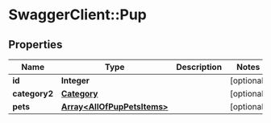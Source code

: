 # SwaggerClient::Pup

## Properties
Name | Type | Description | Notes
------------ | ------------- | ------------- | -------------
**id** | **Integer** |  | [optional] 
**category2** | [**Category**](Category.md) |  | [optional] 
**pets** | [**Array&lt;AllOfPupPetsItems&gt;**](.md) |  | [optional] 

